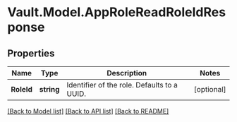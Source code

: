 # Vault.Model.AppRoleReadRoleIdResponse

## Properties

Name | Type | Description | Notes
------------ | ------------- | ------------- | -------------
**RoleId** | **string** | Identifier of the role. Defaults to a UUID. | [optional] 

[[Back to Model list]](../README.md#documentation-for-models) [[Back to API list]](../README.md#documentation-for-api-endpoints) [[Back to README]](../README.md)

